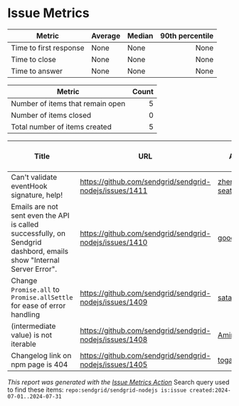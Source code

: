 # Issue Metrics

| Metric | Average | Median | 90th percentile |
| --- | --- | --- | ---: |
| Time to first response | None | None | None |
| Time to close | None | None | None |
| Time to answer | None | None | None |

| Metric | Count |
| --- | ---: |
| Number of items that remain open | 5 |
| Number of items closed | 0 |
| Total number of items created | 5 |

| Title | URL | Author | Time to first response | Time to close | Time to answer |
| --- | --- | --- | --- | --- | --- |
| Can't validate eventHook signature, help! | https://github.com/sendgrid/sendgrid-nodejs/issues/1411 | [zheng-liu-seattle](https://github.com/zheng-liu-seattle) | None | None | None |
| Emails are not sent even the API is called successfully, on Sendgrid dashbord, emails show "Internal Server Error". | https://github.com/sendgrid/sendgrid-nodejs/issues/1410 | [goodje](https://github.com/goodje) | None | None | None |
| Change `Promise.all` to `Promise.allSettle` for ease of error handling | https://github.com/sendgrid/sendgrid-nodejs/issues/1409 | [satasuk03](https://github.com/satasuk03) | None | None | None |
| (intermediate value) is not iterable | https://github.com/sendgrid/sendgrid-nodejs/issues/1408 | [AmineTelli](https://github.com/AmineTelli) | None | None | None |
| Changelog link on npm page is 404 | https://github.com/sendgrid/sendgrid-nodejs/issues/1405 | [togakangaroo](https://github.com/togakangaroo) | None | None | None |

_This report was generated with the [Issue Metrics Action](https://github.com/github/issue-metrics)_
Search query used to find these items: `repo:sendgrid/sendgrid-nodejs is:issue created:2024-07-01..2024-07-31`
